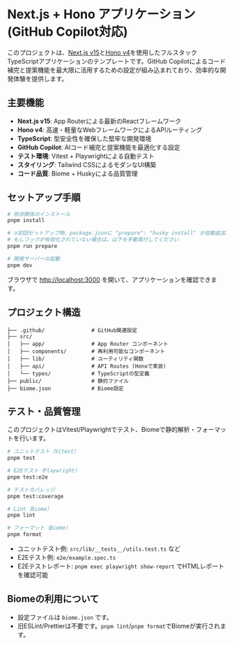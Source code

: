 # Next.js + Hono アプリケーション (GitHub Copilot対応)

このプロジェクトは、[Next.js v15](https://nextjs.org/)と[Hono v4](https://hono.dev/)を使用したフルスタックTypeScriptアプリケーションのテンプレートです。GitHub Copilotによるコード補完と提案機能を最大限に活用するための設定が組み込まれており、効率的な開発体験を提供します。

## 主要機能

- **Next.js v15**: App Routerによる最新のReactフレームワーク
- **Hono v4**: 高速・軽量なWebフレームワークによるAPIルーティング
- **TypeScript**: 型安全性を確保した堅牢な開発環境
- **GitHub Copilot**: AIコード補完と提案機能を最適化する設定
- **テスト環境**: Vitest + Playwrightによる自動テスト
- **スタイリング**: Tailwind CSSによるモダンなUI構築
- **コード品質**: Biome + Huskyによる品質管理

## セットアップ手順

```bash
# 依存関係のインストール
pnpm install

# ※初回セットアップ時、package.jsonに "prepare": "husky install" が自動追加され、huskyが有効化されます
# もしフックが有効化されていない場合は、以下を手動実行してください
pnpm run prepare

# 開発サーバーの起動
pnpm dev
```

ブラウザで [http://localhost:3000](http://localhost:3000) を開いて、アプリケーションを確認できます。

## プロジェクト構造

```text
├── .github/               # GitHub関連設定
├── src/
│   ├── app/               # App Router コンポーネント
│   ├── components/        # 再利用可能なコンポーネント
│   ├── lib/               # ユーティリティ関数
│   ├── api/               # API Routes (Honoで実装)
│   └── types/             # TypeScriptの型定義
├── public/                # 静的ファイル
├── biome.json             # Biome設定
```

## テスト・品質管理

このプロジェクトはVitest/Playwrightでテスト、Biomeで静的解析・フォーマットを行います。

```bash
# ユニットテスト（Vitest）
pnpm test

# E2Eテスト（Playwright）
pnpm test:e2e

# テストカバレッジ
pnpm test:coverage

# Lint（Biome）
pnpm lint

# フォーマット（Biome）
pnpm format
```

- ユニットテスト例: `src/lib/__tests__/utils.test.ts` など
- E2Eテスト例: `e2e/example.spec.ts`
- E2Eテストレポート: `pnpm exec playwright show-report` でHTMLレポートを確認可能

## Biomeの利用について

- 設定ファイルは `biome.json` です。
- 旧ESLint/Prettierは不要です。`pnpm lint`/`pnpm format`でBiomeが実行されます。

